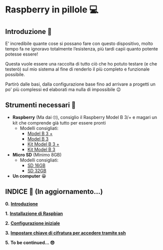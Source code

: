 ﻿# **Raspberry in pillole** 💻

## Introduzione 📖
E’ incredibile quante cose si possano fare con questo dispositivo, molto tempo fa ne ignoravo totalmente l’esistenza, più tardi capii quanto potente potesse essere!

Questa vuole essere una raccolta di tutto ciò che ho potuto testare (e che testerò) sul mio sistema al fine di renderlo il più completo e funzionale possibile.

Partirò dalle basi, dalla configurazione base fino ad arrivare a progetti un po' più complessi ed elaborati ma nulla di impossibile 😉

 ## Strumenti necessari 🔨
 -   **Raspberry** (Ma dai 🙄), consiglio il Raspberry Model B 3/+ e magari un kit che comprende già tutto per essere pronti
		- Modelli consigliati:
			- [Model B 3 +]( https://www.amazon.it/Raspberry-Pi-3-modello-B/dp/B07BDR5PDW/ref=sr_1_4?ie=UTF8&qid=1543167468&sr=8-4&keywords=raspberry+model+b)
			- [Model B 3](https://www.amazon.it/Raspberry-PI-Model-Scheda-madre/dp/B01CD5VC92/ref=sr_1_3?ie=UTF8&qid=1543167468&sr=8-3&keywords=raspberry+model+b)
			-  [Kit Model B 3 +](https://www.amazon.it/Melopero-Raspberry-Model-Official-Essentials/dp/B07BFVYMJY/ref=sr_1_2_sspa?ie=UTF8&qid=1543167468&sr=8-2-spons&keywords=raspberry+model+b&psc=1)
			- [Kit Model B 3](https://www.amazon.it/Raspberry-Official-Desktop-Starter-Black/dp/B01CI5879A/ref=sr_1_5?ie=UTF8&qid=1543167468&sr=8-5&keywords=raspberry+model+b)
-   **Micro SD** (Minimo 8GB)
	- Modelli consigliati:
		- [SD 16GB](https://www.amazon.it/Toshiba-M203-Scheda-Memoria-microSDHC/dp/B078TPK9JF/ref=dp_ob_title_ce)
		- [SD 32GB](https://www.amazon.it/SanDisk-Extreme-microSDHC-Adattatore-Performance/dp/B06XWMQ81P/ref=sr_1_16?s=electronics&ie=UTF8&qid=1543167752&sr=1-16&keywords=micro%2Bsd&th=1)
-   **Un computer** 😁

## INDICE 📑 (In aggiornamento...)
**0.** [**Introduzione**](LINK)

**1.** [**Installazione di Raspbian**](LINK)

**2.**  [**Configurazione iniziale**](LINK)

**3.**  [**Impostare chiave di cifratura per accedere tramite ssh**](LINK)

**5.** **To be continued... 😎**
